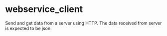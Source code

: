 # webservice_client
Send and get data from a server using HTTP. The data received from server is expected to be json.
